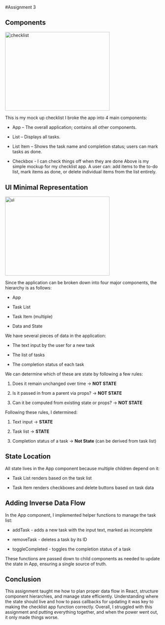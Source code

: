 #Assignment 3
## Components
<img width="339.33" height="255.66" alt="checklist" src="https://i.imgur.com/HCPDRQp.png" />

This is my mock up checklist
I broke the app into 4 main components:

* App – The overall application; contains all other components.

* List – Displays all tasks.

* List Item – Shows the task name and completion status; users can mark tasks as done.

* Checkbox -  I can check things off when they are done
Above is my simple mockup for my checklist app. A user can: add items to the to-do list, mark items as done, or delete individual items from the list entirely.

## UI Minimal Representation
<img width="339.33" height="255.66" alt="ui" src="https://i.imgur.com/K81fbLM.png" />


Since the application can be broken down into four major components, the hierarchy is as follows:

* App

* Task List

* Task Item (multiple)

* Data and State

We have several pieces of data in the application:

* The text input by the user for a new task

* The list of tasks

* The completion status of each task

We can determine which of these are state by following a few rules:

1. Does it remain unchanged over time → **NOT STATE**

2. Is it passed in from a parent via props? → **NOT STATE**

3. Can it be computed from existing state or props? → **NOT STATE**

Following these rules, I determined:

1. Text input → **STATE**

2. Task list → **STATE**

3. Completion status of a task → **Not State** (can be derived from task list)

## State Location

All state lives in the App component because multiple children depend on it:

* Task List renders based on the task list

* Task Item renders checkboxes and delete buttons based on task data

## Adding Inverse Data Flow

In the App component, I implemented helper functions to manage the task list:

* addTask - adds a new task with the input text, marked as incomplete

* removeTask - deletes a task by its ID

* toggleCompleted - toggles the completion status of a task

These functions are passed down to child components as needed to update the state in App, ensuring a single source of truth.

## Conclusion

This assignment taught me how to plan proper data flow in React, structure component hierarchies, and manage state efficiently. Understanding where the state should live and how to pass callbacks for updating it was key to making the checklist app function correctly. Overall, I struggled with this assignment and putting everything together, and when the power went out, it only made things worse. 